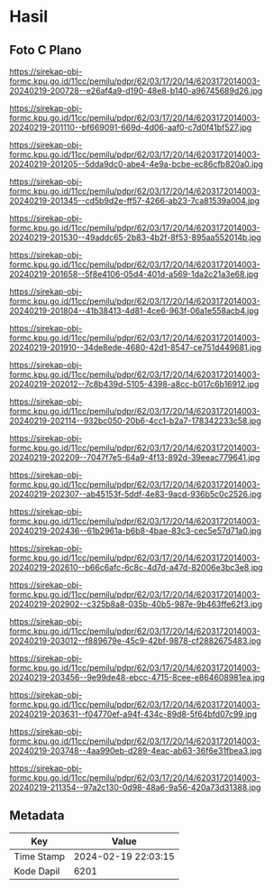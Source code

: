 # Hasil

## Foto C Plano

https://sirekap-obj-formc.kpu.go.id/11cc/pemilu/pdpr/62/03/17/20/14/6203172014003-20240219-200728--e26af4a9-d190-48e8-b140-a96745689d26.jpg

https://sirekap-obj-formc.kpu.go.id/11cc/pemilu/pdpr/62/03/17/20/14/6203172014003-20240219-201110--bf669091-669d-4d06-aaf0-c7d0f41bf527.jpg

https://sirekap-obj-formc.kpu.go.id/11cc/pemilu/pdpr/62/03/17/20/14/6203172014003-20240219-201205--5dda9dc0-abe4-4e9a-bcbe-ec86cfb820a0.jpg

https://sirekap-obj-formc.kpu.go.id/11cc/pemilu/pdpr/62/03/17/20/14/6203172014003-20240219-201345--cd5b9d2e-ff57-4266-ab23-7ca81539a004.jpg

https://sirekap-obj-formc.kpu.go.id/11cc/pemilu/pdpr/62/03/17/20/14/6203172014003-20240219-201530--49addc65-2b83-4b2f-8f53-895aa552014b.jpg

https://sirekap-obj-formc.kpu.go.id/11cc/pemilu/pdpr/62/03/17/20/14/6203172014003-20240219-201658--5f8e4106-05d4-401d-a569-1da2c21a3e68.jpg

https://sirekap-obj-formc.kpu.go.id/11cc/pemilu/pdpr/62/03/17/20/14/6203172014003-20240219-201804--41b38413-4d81-4ce6-963f-06a1e558acb4.jpg

https://sirekap-obj-formc.kpu.go.id/11cc/pemilu/pdpr/62/03/17/20/14/6203172014003-20240219-201910--34de8ede-4680-42d1-8547-ce751d449681.jpg

https://sirekap-obj-formc.kpu.go.id/11cc/pemilu/pdpr/62/03/17/20/14/6203172014003-20240219-202012--7c8b439d-5105-4398-a8cc-b017c6b16912.jpg

https://sirekap-obj-formc.kpu.go.id/11cc/pemilu/pdpr/62/03/17/20/14/6203172014003-20240219-202114--932bc050-20b6-4cc1-b2a7-178342233c58.jpg

https://sirekap-obj-formc.kpu.go.id/11cc/pemilu/pdpr/62/03/17/20/14/6203172014003-20240219-202209--7047f7e5-64a9-4f13-892d-39eeac779641.jpg

https://sirekap-obj-formc.kpu.go.id/11cc/pemilu/pdpr/62/03/17/20/14/6203172014003-20240219-202307--ab45153f-5ddf-4e83-9acd-936b5c0c2526.jpg

https://sirekap-obj-formc.kpu.go.id/11cc/pemilu/pdpr/62/03/17/20/14/6203172014003-20240219-202436--61b2961a-b6b8-4bae-83c3-cec5e57d71a0.jpg

https://sirekap-obj-formc.kpu.go.id/11cc/pemilu/pdpr/62/03/17/20/14/6203172014003-20240219-202610--b66c6afc-6c8c-4d7d-a47d-82006e3bc3e8.jpg

https://sirekap-obj-formc.kpu.go.id/11cc/pemilu/pdpr/62/03/17/20/14/6203172014003-20240219-202902--c325b8a8-035b-40b5-987e-9b463ffe62f3.jpg

https://sirekap-obj-formc.kpu.go.id/11cc/pemilu/pdpr/62/03/17/20/14/6203172014003-20240219-203012--f889679e-45c9-42bf-9878-cf2882675483.jpg

https://sirekap-obj-formc.kpu.go.id/11cc/pemilu/pdpr/62/03/17/20/14/6203172014003-20240219-203456--9e99de48-ebcc-4715-8cee-e864608981ea.jpg

https://sirekap-obj-formc.kpu.go.id/11cc/pemilu/pdpr/62/03/17/20/14/6203172014003-20240219-203631--f04770ef-a94f-434c-89d8-5f64bfd07c99.jpg

https://sirekap-obj-formc.kpu.go.id/11cc/pemilu/pdpr/62/03/17/20/14/6203172014003-20240219-203748--4aa990eb-d289-4eac-ab63-36f6e31fbea3.jpg

https://sirekap-obj-formc.kpu.go.id/11cc/pemilu/pdpr/62/03/17/20/14/6203172014003-20240219-211354--97a2c130-0d98-48a6-9a56-420a73d31388.jpg


## Metadata

| Key        | Value               |
| ---------- | ------------------- |
| Time Stamp | 2024-02-19 22:03:15 |
| Kode Dapil | 6201                |



